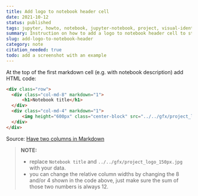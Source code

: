 ```yaml
---
title: Add logo to notebook header cell
date: 2021-10-12
status: published
tags: jupyter, howto, notebook, jupyter-notebook, project, visual-identification, logo
summary: Instruction on how to add a logo to notebook header cell to strengthen visual identification of the project
slug: add-logo-to-notebook-header
category: note
citation_needed: true
todo: add a screenshot with an example
---
```


At the top of the first markdown cell (e.g. with notebook description) add HTML code:

```html
<div class="row">
  <div class="col-md-8" markdown="1">
      <h1>Notebook title</h1>
  </div>
  <div class="col-md-4" markdown="1">
      <img height="600px" class="center-block" src="../../gfx/project_logo_150px.jpg">
  </div>
</div>
```
Source: [Have two columns in Markdown](https://newbedev.com/have-two-columns-in-markdown)

> **NOTE:**
> - replace `Notebook title` and `../../gfx/project_logo_150px.jpg` with your data.
> - you can change the relative column widths by changing the 8 and/or 4 shown in the code above, just make sure the sum of those two numbers is always 12.